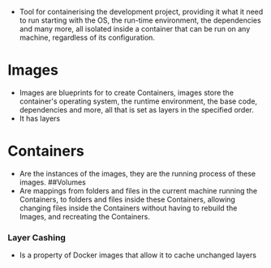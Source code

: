 - Tool for containerising the development project, providing it what it need to run starting with the OS, the run-time environment, the dependencies and many more, all isolated inside a container that can be run on any machine, regardless of its configuration.
# Images
- Images are blueprints for to create Containers, images store the container's operating system, the runtime environment, the base code, dependencies and more, all that is set as layers in the specified order.
- It has layers 
# Containers
- Are the instances of the images, they are the running process of these images.
##Volumes
- Are mappings from folders and files in the current machine running the Containers, to folders and files inside these Containers, allowing changing files inside the Containers without having to rebuild the Images, and recreating the Containers.
### Layer Cashing
- Is a property of Docker images that allow it to cache unchanged layers